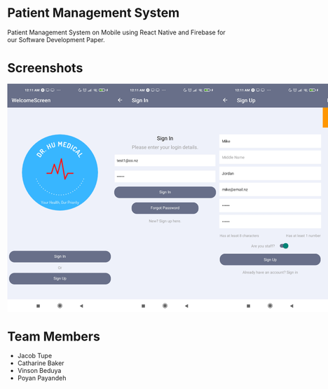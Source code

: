 # Patient Management System
Patient Management System on Mobile using React Native and Firebase for our Software Development Paper. 

# Screenshots

<div style="display: flex; flex-direction: row;">
  <img src="https://github.com/justvinny/sdp-team-doctor-hu/blob/readme/screenshots/Screenshot_2021-09-09-00-11-37-485_host.exp.exponent.jpg" width=240/>
  <img src="https://github.com/justvinny/sdp-team-doctor-hu/blob/readme/screenshots/Screenshot_2021-09-09-00-11-39-400_host.exp.exponent.jpg" width=240/>
  <img src="https://github.com/justvinny/sdp-team-doctor-hu/blob/readme/screenshots/Screenshot_2021-09-09-00-11-41-946_host.exp.exponent.jpg" width=240/>
  <img src="https://github.com/justvinny/sdp-team-doctor-hu/blob/readme/screenshots/Screenshot_2021-09-09-00-11-48-239_host.exp.exponent.jpg" width=240/>
  <img src="https://github.com/justvinny/sdp-team-doctor-hu/blob/readme/screenshots/Screenshot_2021-09-09-00-11-51-539_host.exp.exponent.jpg" width=240/>
  <img src="https://github.com/justvinny/sdp-team-doctor-hu/blob/readme/screenshots/Screenshot_2021-09-09-00-11-55-635_host.exp.exponent.jpg" width=240/>
  <img src="https://github.com/justvinny/sdp-team-doctor-hu/blob/readme/screenshots/Screenshot_2021-09-09-00-12-03-247_host.exp.exponent.jpg" width=240/>
  <img src="https://github.com/justvinny/sdp-team-doctor-hu/blob/readme/screenshots/Screenshot_2021-09-09-00-12-06-052_host.exp.exponent.jpg" width=240/>
  <img src="https://github.com/justvinny/sdp-team-doctor-hu/blob/readme/screenshots/Screenshot_2021-09-09-00-12-27-805_host.exp.exponent.jpg" width=240/>
  <img src="https://github.com/justvinny/sdp-team-doctor-hu/blob/readme/screenshots/Screenshot_2021-09-09-00-12-40-060_host.exp.exponent.jpg" width=240/>
</div>

# Team Members
- Jacob Tupe
- Catharine Baker
- Vinson Beduya
- Poyan Payandeh
